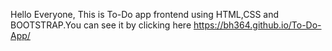 Hello Everyone,
   This is To-Do app frontend using HTML,CSS and BOOTSTRAP.You can see it by clicking here  https://bh364.github.io/To-Do-App/
